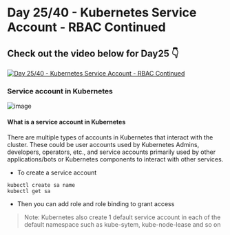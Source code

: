 
# Day 25/40 - Kubernetes Service Account - RBAC Continued

## Check out the video below for Day25 👇

[![Day 25/40 - Kubernetes Service Account - RBAC Continued ](https://img.youtube.com/vi/k2iCq7IlMKM/sddefault.jpg)](https://youtu.be/k2iCq7IlMKM)

### Service account in Kubernetes

![image](https://github.com/user-attachments/assets/7fec4f33-1643-4533-be5a-10a6b305d14c)


#### What is a service account in Kubernetes

There are multiple types of accounts in Kubernetes that interact with the cluster. These could be user accounts used by Kubernetes Admins, developers, operators, etc., and service accounts primarily used by other applications/bots or Kubernetes components to interact with other services.

- To create a service account 
```
kubectl create sa name
kubectl get sa
```

- Then you can add role and role binding to grant access

>Note: Kubernetes also create 1 default service account in each of the default namespace such as kube-sytem, kube-node-lease and so on
